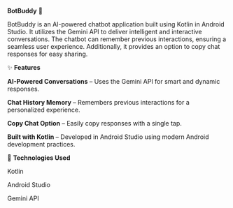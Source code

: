 **BotBuddy** 🤖

BotBuddy is an AI-powered chatbot application built using Kotlin in Android Studio. It utilizes the Gemini API to deliver intelligent and interactive conversations. The chatbot can remember previous interactions, ensuring a seamless user experience. Additionally, it provides an option to copy chat responses for easy sharing.

✨ **Features**

**AI-Powered Conversations** – Uses the Gemini API for smart and dynamic responses.

**Chat History Memory** – Remembers previous interactions for a personalized experience.

**Copy Chat Option** – Easily copy responses with a single tap.

**Built with Kotlin** – Developed in Android Studio using modern Android development practices.

📌 **Technologies Used**

Kotlin

Android Studio

Gemini API


